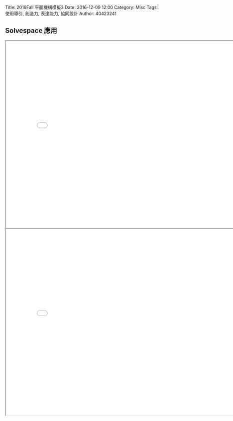 Title: 2016Fall 平面機構模擬3
Date: 2016-12-09 12:00
Category: Misc
Tags: 使用導引, 創造力, 表達能力, 協同設計
Author: 40423241

## Solvespace 應用

<iframe src="./../data/threejs/block.html" width="800" height="600"></iframe>

<iframe src="./../mechanism/conbination.html" width="800" height="600"></iframe>



 

